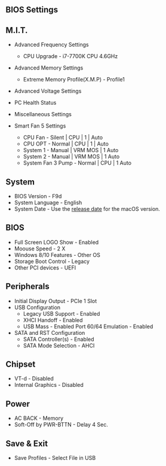 ## BIOS Settings

## M.I.T.
* Advanced Frequency Settings
  * CPU Upgrade - i7-7700K CPU 4.6GHz
* Advanced Memory Settings
  * Extreme Memory Profile(X.M.P) - Profile1
* Advanced Voltage Settings
* PC Health Status
* Miscellaneous Settings

* Smart Fan 5 Settings<br>
  * CPU Fan - Silent | CPU | 1 | Auto
  * CPU OPT - Normal | CPU | 1 | Auto
  * System 1 - Manual | VRM MOS | 1 Auto
  * System 2 - Manual | VRM MOS | 1 Auto
  * System Fan 3 Pump - Normal | CPU | 1 Auto 

## System
* BIOS Version - F9d
* System Language - English
* System Date - Use the [release date](https://www.dualbootpc.com/guide/release-date/) for the macOS version.

## BIOS
* Full Screen LOGO Show - Enabled
* Moouse Speed - 2 X
* Windows 8/10 Features - Other OS
* Storage Boot Control - Legacy
* Other PCI devices - UEFI

## Peripherals
* Initial Display Output - PCIe 1 Slot
* USB Configuration
  * Legacy USB Support - Enabled
  * XHCI Handoff - Enabled
  * USB Mass - Enabled
  Port 60/64 Emulation - Enabled
* SATA and RST Configuration
  * SATA Controller(s) - Enabled
  * SATA Mode Selection - AHCI

## Chipset
* VT-d - Disabled
* Internal Graphics - Disabled

## Power
* AC BACK - Memory
* Soft-Off by PWR-BTTN - Delay 4 Sec.

## Save &amp; Exit
* Save Profiles - Select File in USB
